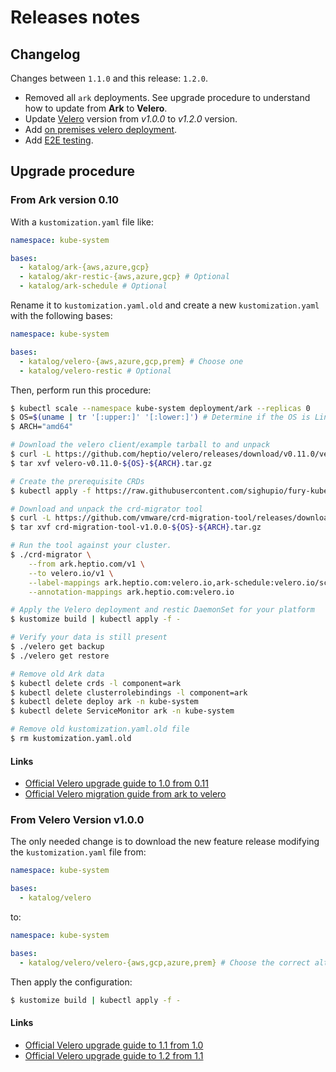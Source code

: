 # Releases notes

## Changelog

Changes between `1.1.0` and this release: `1.2.0`.

- Removed all `ark` deployments. See upgrade procedure to understand how to update from **Ark** to **Velero**.
- Update [Velero](../../katalog/velero) version from *v1.0.0* to *v1.2.0* version.
- Add [on premises velero deployment](../../katalog/velero/velero-prem).
- Add [E2E testing](../../.drone.yml).


## Upgrade procedure

### From Ark version 0.10

With a `kustomization.yaml` file like:

```yaml
namespace: kube-system

bases:
  - katalog/ark-{aws,azure,gcp}
  - katalog/akr-restic-{aws,azure,gcp} # Optional
  - katalog/ark-schedule # Optional
```

Rename it to `kustomization.yaml.old` and create a new `kustomization.yaml` with the following bases:

```yaml
namespace: kube-system

bases:
  - katalog/velero-{aws,azure,gcp,prem} # Choose one
  - katalog/velero-restic # Optional
```

Then, perform run this procedure:

```bash
$ kubectl scale --namespace kube-system deployment/ark --replicas 0
$ OS=$(uname | tr '[:upper:]' '[:lower:]') # Determine if the OS is Linux or macOS
$ ARCH="amd64"

# Download the velero client/example tarball to and unpack
$ curl -L https://github.com/heptio/velero/releases/download/v0.11.0/velero-v0.11.0-${OS}-${ARCH}.tar.gz --output velero-v0.11.0-${OS}-${ARCH}.tar.gz
$ tar xvf velero-v0.11.0-${OS}-${ARCH}.tar.gz

# Create the prerequisite CRDs
$ kubectl apply -f https://raw.githubusercontent.com/sighupio/fury-kubernetes-dr/v1.2.0/katalog/velero/base/crds.yaml

# Download and unpack the crd-migrator tool
$ curl -L https://github.com/vmware/crd-migration-tool/releases/download/v1.0.0/crd-migration-tool-v1.0.0-${OS}-${ARCH}.tar.gz --output crd-migration-tool-v1.0.0-${OS}-${ARCH}.tar.gz
$ tar xvf crd-migration-tool-v1.0.0-${OS}-${ARCH}.tar.gz

# Run the tool against your cluster.
$ ./crd-migrator \
    --from ark.heptio.com/v1 \
    --to velero.io/v1 \
    --label-mappings ark.heptio.com:velero.io,ark-schedule:velero.io/schedule-name \
    --annotation-mappings ark.heptio.com:velero.io

# Apply the Velero deployment and restic DaemonSet for your platform
$ kustomize build | kubectl apply -f -

# Verify your data is still present
$ ./velero get backup
$ ./velero get restore

# Remove old Ark data
$ kubectl delete crds -l component=ark
$ kubectl delete clusterrolebindings -l component=ark
$ kubectl delete deploy ark -n kube-system
$ kubectl delete ServiceMonitor ark -n kube-system

# Remove old kustomization.yaml.old file 
$ rm kustomization.yaml.old
```


#### Links

- [Official Velero upgrade guide to 1.0 from 0.11](https://velero.io/docs/v1.0.0/upgrade-to-1.0/)
- [Official Velero migration guide from ark to velero](https://velero.io/docs/v0.11.0/migrating-to-velero/)


### From Velero Version v1.0.0

The only needed change is to download the new feature release modifying the `kustomization.yaml` file from:

```yaml
namespace: kube-system

bases:
  - katalog/velero
```

to:

```yaml
namespace: kube-system

bases:
  - katalog/velero/velero-{aws,gcp,azure,prem} # Choose the correct alternative
```

Then apply the configuration:

```bash
$ kustomize build | kubectl apply -f -
```


#### Links

- [Official Velero upgrade guide to 1.1 from 1.0](https://velero.io/docs/v1.1.0/upgrade-to-1.1/)
- [Official Velero upgrade guide to 1.2 from 1.1](https://velero.io/docs/v1.2.0/upgrade-to-1.2/)
